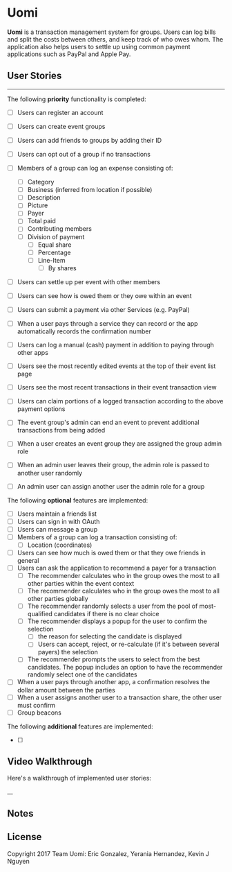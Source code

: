 # Uomi

**Uomi** is a transaction management system for groups. 
Users can log bills and split the costs between others, 
and keep track of who owes whom. The application also 
helps users to settle up using common payment 
applications such as PayPal and Apple Pay.

## User Stories
--------------------

The following **priority** functionality is completed:

- [ ] Users can register an account
- [ ] Users can create event groups
- [ ] Users can add friends to groups by adding their ID
- [ ] Users can opt out of a group if no transactions
- [ ] Members of a group can log an expense consisting of:
  - [ ] Category
  - [ ] Business (inferred from location if possible)
  - [ ] Description
  - [ ] Picture
  - [ ] Payer
  - [ ] Total paid
  - [ ] Contributing members
  - [ ] Division of payment
    - [ ] Equal share
    - [ ] Percentage
    - [ ] Line-Item
      - [ ] By shares
- [ ] Users can settle up per event with other members
- [ ] Users can see how is owed them or they owe within an event
- [ ] Users can submit a payment via other Services (e.g. PayPal)
- [ ] When a user pays through a service they can record or the app automatically records the confirmation number
- [ ] Users can log a manual (cash) payment in addition to paying through other apps
- [ ] Users see the most recently edited events at the top of their event list page
- [ ] Users see the most recent transactions in their event transaction view
- [ ] Users can claim portions of a logged transaction according to the above payment options
- [ ] The event group's admin can end an event to prevent additional transactions from being added
- [ ] When a user creates an event group they are assigned the group admin role
- [ ] When an admin user leaves their group, the admin role is passed to another user randomly
- [ ] An admin user can assign another user the admin role for a group
  

The following **optional** features are implemented:

- [ ] Users maintain a friends list
- [ ] Users can sign in with OAuth
- [ ] Users can message a group
- [ ] Members of a group can log a transaction consisting of:
  - [ ] Location (coordinates)
- [ ] Users can see how much is owed them or that they owe friends in general
- [ ] Users can ask the application to recommend a payer for a transaction
  - [ ] The recommender calculates who in the group owes the most to all other parties within the event context
  - [ ] The recommender calculates who in the group owes the most to all other parties globally
  - [ ] The recommender randomly selects a user from the pool of most-qualified candidates if there is no clear choice
  - [ ] The recommender displays a popup for the user to confirm the selection
    - [ ] the reason for selecting the candidate is displayed
    - [ ] Users can accept, reject, or re-calculate (if it's between several payers) the selection
  - [ ] The recommender prompts the users to select from the best candidates. The popup includes an option to have the recommender randomly select one of the candidates
- [ ] When a user pays through another app, a confirmation resolves the dollar amount between the parties
- [ ] When a user assigns another user to a transaction share, the other user must confirm
- [ ] Group beacons

The following **additional** features are implemented:

- [ ] 



## Video Walkthrough 

Here's a walkthrough of implemented user stories:

__

## Notes


## License

Copyright 2017 Team Uomi: Eric Gonzalez, Yerania Hernandez, Kevin J Nguyen


